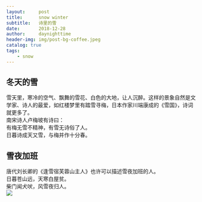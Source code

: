 ```yaml
---
layout:     post
title:      snow winter
subtitle:   诗里的雪
date:       2018-12-28
author:     daynighttime
header-img: img/post-bg-coffee.jpeg
catalog: true
tags:
    - snow
---
```


## 冬天的雪
雪天里，寒冷的空气、飘舞的雪花、白色的大地，让人沉醉。这样的景象自然是文学家、诗人的最爱，如红楼梦里有踏雪寻梅，日本作家川端康成的《雪国》，诗词就更多了。  
南宋诗人卢梅坡有诗曰：  
有梅无雪不精神，有雪无诗俗了人。  
日暮诗成天又雪，与梅并作十分春。  


## 雪夜加班
唐代刘长卿的《逢雪宿芙蓉山主人》也许可以描述雪夜加班的人。  
日暮苍山远，天寒白屋贫。  
柴门闻犬吠，风雪夜归人。   
![](https://abc.2008php.com/2014_Website_appreciate/2014-02-20/20140220210204.jpg)  
 

